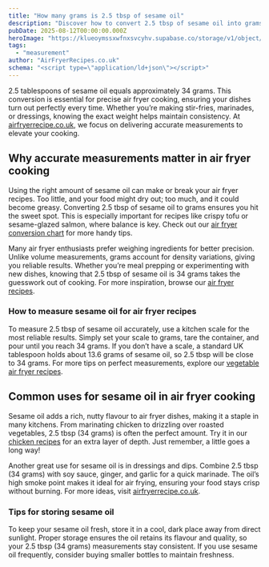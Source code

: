 ```yaml
---
title: "How many grams is 2.5 tbsp of sesame oil"
description: "Discover how to convert 2.5 tbsp of sesame oil into grams for precise air fryer cooking. Get accurate measurements in seconds!"
pubDate: 2025-08-12T00:00:00.000Z
heroImage: "https://klueoymssxwfnxsvcyhv.supabase.co/storage/v1/object/public/md/how-many-grams-is-2-5-tbsp-sesame-oil-3e8f9d24.webp"
tags:
  - "measurement"
author: "AirFryerRecipes.co.uk"
schema: "<script type=\"application/ld+json\"></script>"
---
```


<p>2.5 tablespoons of sesame oil equals approximately 34 grams. This conversion is essential for precise air fryer cooking, ensuring your dishes turn out perfectly every time. Whether you’re making stir-fries, marinades, or dressings, knowing the exact weight helps maintain consistency. At <a href=https://www.airfryerrecipe.co.uk/>airfryerrecipe.co.uk</a>, we focus on delivering accurate measurements to elevate your cooking.</p>  

<h2>Why accurate measurements matter in air fryer cooking</h2>  
<p>Using the right amount of sesame oil can make or break your air fryer recipes. Too little, and your food might dry out; too much, and it could become greasy. Converting 2.5 tbsp of sesame oil to grams ensures you hit the sweet spot. This is especially important for recipes like crispy tofu or sesame-glazed salmon, where balance is key. Check out our <a href=https://www.airfryerrecipe.co.uk/air-fryer-conversion-chart>air fryer conversion chart</a> for more handy tips.</p>  

<p>Many air fryer enthusiasts prefer weighing ingredients for better precision. Unlike volume measurements, grams account for density variations, giving you reliable results. Whether you’re meal prepping or experimenting with new dishes, knowing that 2.5 tbsp of sesame oil is 34 grams takes the guesswork out of cooking. For more inspiration, browse our <a href=https://www.airfryerrecipe.co.uk/recipes>air fryer recipes</a>.</p>  

<h3>How to measure sesame oil for air fryer recipes</h3>  
<p>To measure 2.5 tbsp of sesame oil accurately, use a kitchen scale for the most reliable results. Simply set your scale to grams, tare the container, and pour until you reach 34 grams. If you don’t have a scale, a standard UK tablespoon holds about 13.6 grams of sesame oil, so 2.5 tbsp will be close to 34 grams. For more tips on perfect measurements, explore our <a href=https://www.airfryerrecipe.co.uk/recipe-category/vegetables>vegetable air fryer recipes</a>.</p>  

<h2>Common uses for sesame oil in air fryer cooking</h2>  
<p>Sesame oil adds a rich, nutty flavour to air fryer dishes, making it a staple in many kitchens. From marinating chicken to drizzling over roasted vegetables, 2.5 tbsp (34 grams) is often the perfect amount. Try it in our <a href=https://www.airfryerrecipe.co.uk/recipe-category/chicken>chicken recipes</a> for an extra layer of depth. Just remember, a little goes a long way!</p>  

<p>Another great use for sesame oil is in dressings and dips. Combine 2.5 tbsp (34 grams) with soy sauce, ginger, and garlic for a quick marinade. The oil’s high smoke point makes it ideal for air frying, ensuring your food stays crisp without burning. For more ideas, visit <a href=https://www.airfryerrecipe.co.uk/>airfryerrecipe.co.uk</a>.</p>  

<h3>Tips for storing sesame oil</h3>  
<p>To keep your sesame oil fresh, store it in a cool, dark place away from direct sunlight. Proper storage ensures the oil retains its flavour and quality, so your 2.5 tbsp (34 grams) measurements stay consistent. If you use sesame oil frequently, consider buying smaller bottles to maintain freshness.</p>